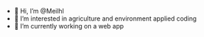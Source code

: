 - 👋 Hi, I’m @Meilhl
- 👀 I’m interested in agriculture and environment applied coding 
- 🌱 I’m currently working on a web app 



